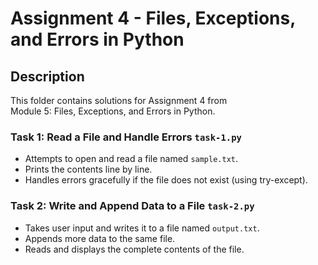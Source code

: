 # Assignment 4 - Files, Exceptions, and Errors in Python

## Description

This folder contains solutions for Assignment 4 from  
Module 5: Files, Exceptions, and Errors in Python.

### Task 1: Read a File and Handle Errors `task-1.py`
- Attempts to open and read a file named `sample.txt`.
- Prints the contents line by line.
- Handles errors gracefully if the file does not exist (using try-except).

### Task 2: Write and Append Data to a File `task-2.py`
- Takes user input and writes it to a file named `output.txt`.
- Appends more data to the same file.
- Reads and displays the complete contents of the file.
